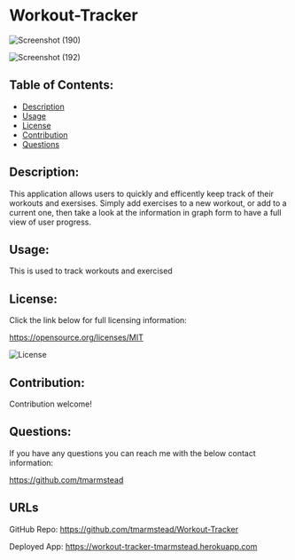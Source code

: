 # Workout-Tracker

![Screenshot (190)](https://user-images.githubusercontent.com/71151032/116119189-24534000-a68c-11eb-991c-624d4ed80d58.png)

![Screenshot (192)](https://user-images.githubusercontent.com/71151032/116119415-6b413580-a68c-11eb-8918-99da8996cd52.png)


  ## Table of Contents: 
  - [Description](#Description)
  - [Usage](#Usage)
  - [License](#License)
  - [Contribution](#Contribution)
  - [Questions](#Questions)
  

  ## Description: 
  This application allows users to quickly and efficently keep track of their workouts and exersises. Simply add exercises to a new workout, or add to a current one, then take a look at the information in graph form to have a full view of user progress.
  
  ## Usage: 
  This is used to track workouts and exercised
  
  ## License: 
  Click the link below for full licensing information: 

  https://opensource.org/licenses/MIT 

  ![License](https://img.shields.io/badge/License-MIT-blue.svg) 
 
  
  ## Contribution: 
  Contribution welcome!
  
  ## Questions: 
  If you have any questions you can reach me with the below contact information: 

  https://github.com/tmarmstead

  ## URLs 
  GitHub Repo:
  https://github.com/tmarmstead/Workout-Tracker

  Deployed App:
  https://workout-tracker-tmarmstead.herokuapp.com
  
